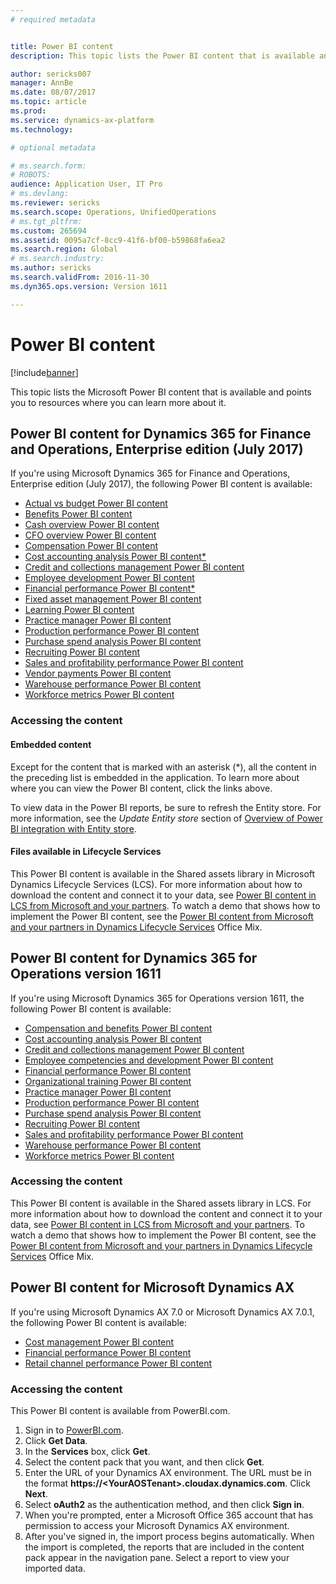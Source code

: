 ```yaml
---
# required metadata


title: Power BI content 
description: This topic lists the Power BI content that is available and points you to resources where you can learn more about it.

author: sericks007
manager: AnnBe
ms.date: 08/07/2017
ms.topic: article
ms.prod: 
ms.service: dynamics-ax-platform
ms.technology: 

# optional metadata

# ms.search.form: 
# ROBOTS: 
audience: Application User, IT Pro
# ms.devlang: 
ms.reviewer: sericks
ms.search.scope: Operations, UnifiedOperations
# ms.tgt_pltfrm: 
ms.custom: 265694
ms.assetid: 0095a7cf-8cc9-41f6-bf00-b59868fa6ea2
ms.search.region: Global
# ms.search.industry: 
ms.author: sericks
ms.search.validFrom: 2016-11-30
ms.dyn365.ops.version: Version 1611

---
```


# Power BI content
[!include[banner](../includes/banner.md)]


This topic lists the Microsoft Power BI content that is available and points you to resources where you can learn more about it.

## Power BI content for Dynamics 365 for Finance and Operations, Enterprise edition (July 2017)
If you're using Microsoft Dynamics 365 for Finance and Operations, Enterprise edition (July 2017), the following Power BI content is available:

- [Actual vs budget Power BI content](ledger-budgets-power-bi.md)
- [Benefits Power BI content](benefits-power-bi.md)
- [Cash overview Power BI content](../financials/cash-bank-management/Cash-Overview-Power-BI-content)
- [CFO overview Power BI content](CFO-power-bi.md)
- [Compensation Power BI content](compensation-power-bi.md)
- [Cost accounting analysis Power BI content*](cost-accounting-analysis-content-pack.md) 
- [Credit and collections management Power BI content](../financials/accounts-receivable/credit-collections-power-bi)
- [Employee development Power BI content](employee-development-PBI.md) 
- [Financial performance Power BI content*](financial-performance-power-bi-content-pack.md)
- [Fixed asset management Power BI content](../financials/fixed-assets/Fixed-asset-management-workspace)
- [Learning Power BI content](learning-power-bi.md)
- [Practice manager Power BI content](practice-manager-power-bi.md)
- [Production performance Power BI content](production-performance-power-bi.md)
- [Purchase spend analysis Power BI content](purchase-content-pack-for-power-bi.md) 
- [Recruiting Power BI content](recruiting-analysis-power-bi-content-pack.md) 
- [Sales and profitability performance Power BI content](sales-profitability-performance-content-pack.md)
- [Vendor payments Power BI content](../financials/accounts-payable/Vendor-payments-workspace)
- [Warehouse performance Power BI content](warehouse-power-bi-content.md)
- [Workforce metrics Power BI content](workforce-analysis-power-bi-content-pack.md)  

### Accessing the content

#### Embedded content
Except for the content that is marked with an asterisk (\*), all the content in the preceding list is embedded in the application. To learn more about where you can view the Power BI content, click the links above.

To view data in the Power BI reports, be sure to refresh the Entity store. For more information, see the *Update Entity store* section of [Overview of Power BI integration with Entity store](power-bi-integration-entity-store.md).

#### Files available in Lifecycle Services
This Power BI content is available in the Shared assets library in Microsoft Dynamics Lifecycle Services (LCS). For more information about how to download the content and connect it to your data, see [Power BI content in LCS from Microsoft and your partners](power-bi-content-microsoft-partners.md). To watch a demo that shows how to implement the Power BI content, see the [Power BI content from Microsoft and your partners in Dynamics Lifecycle Services](https://mix.office.com/watch/9puyb1b2xs1w) Office Mix.

## Power BI content for Dynamics 365 for Operations version 1611
If you're using Microsoft Dynamics 365 for Operations version 1611, the following Power BI content is available:

- [Compensation and benefits Power BI content](compensation-and-benefits-analysis-power-bi-content-pack.md)   
- [Cost accounting analysis Power BI content](cost-accounting-analysis-content-pack.md) 
- [Credit and collections management Power BI content](../financials/accounts-receivable/credit-collections-power-bi)
- [Employee competencies and development Power BI content](employee-competencies-and-development-analysis-power-bi-content-pack.md) 
- [Financial performance Power BI content](financial-performance-power-bi-content-pack.md)
- [Organizational training Power BI content](organizational-training-analysis-power-bi-content-pack.md) 
- [Practice manager Power BI content](practice-manager-power-bi.md)
- [Production performance Power BI content](production-performance-power-bi.md)
- [Purchase spend analysis Power BI content](purchase-content-pack-for-power-bi.md) 
- [Recruiting Power BI content](recruiting-analysis-power-bi-content-pack.md) 
- [Sales and profitability performance Power BI content](sales-profitability-performance-content-pack.md)
- [Warehouse performance Power BI content](warehouse-power-bi-content.md)
- [Workforce metrics Power BI content](workforce-analysis-power-bi-content-pack.md)  

### Accessing the content
This Power BI content is available in the Shared assets library in LCS. For more information about how to download the content and connect it to your data, see [Power BI content in LCS from Microsoft and your partners](power-bi-content-microsoft-partners.md). To watch a demo that shows how to implement the Power BI content, see the [Power BI content from Microsoft and your partners in Dynamics Lifecycle Services](https://mix.office.com/watch/9puyb1b2xs1w) Office Mix.

## Power BI content for Microsoft Dynamics AX
If you're using Microsoft Dynamics AX 7.0 or Microsoft Dynamics AX 7.0.1, the following Power BI content is available:

- [Cost management Power BI content](cost-management-content-pack.md)    
- [Financial performance Power BI content](financial-performance-power-bi-content-pack.md)
- [Retail channel performance Power BI content](retail-channel-performance-dashboard-power-bi-data.md) 

### Accessing the content
This Power BI content is available from PowerBI.com.

1. Sign in to [PowerBI.com](https://www.powerbi.com/).
2. Click **Get Data**.
3. In the **Services** box, click **Get**.
4. Select the content pack that you want, and then click **Get**.
5. Enter the URL of your Dynamics AX environment. The URL must be in the format **https://&lt;YourAOSTenant&gt;.cloudax.dynamics.com**. Click **Next**.
6. Select **oAuth2** as the authentication method, and then click **Sign in**.
7. When you're prompted, enter a Microsoft Office 365 account that has permission to access your Microsoft Dynamics AX environment.
8. After you've signed in, the import process begins automatically. When the import is completed, the reports that are included in the content pack appear in the navigation pane. Select a report to view your imported data.
